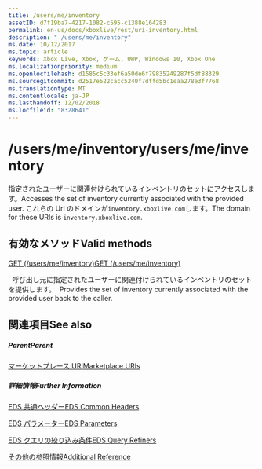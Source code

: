 ```yaml
---
title: /users/me/inventory
assetID: d7f19ba7-4217-1082-c595-c1388e164283
permalink: en-us/docs/xboxlive/rest/uri-inventory.html
description: " /users/me/inventory"
ms.date: 10/12/2017
ms.topic: article
keywords: Xbox Live, Xbox, ゲーム, UWP, Windows 10, Xbox One
ms.localizationpriority: medium
ms.openlocfilehash: d1585c5c33ef6a50de6f79835249287f5df88329
ms.sourcegitcommit: d2517e522cacc5240f7dffd5bc1eaa278e3f7768
ms.translationtype: MT
ms.contentlocale: ja-JP
ms.lasthandoff: 12/02/2018
ms.locfileid: "8328641"
---
```

# <a name="usersmeinventory"></a><span data-ttu-id="f81db-104">/users/me/inventory</span><span class="sxs-lookup"><span data-stu-id="f81db-104">/users/me/inventory</span></span>
<span data-ttu-id="f81db-105">指定されたユーザーに関連付けられているインベントリのセットにアクセスします。</span><span class="sxs-lookup"><span data-stu-id="f81db-105">Accesses the set of inventory currently associated with the provided user.</span></span> <span data-ttu-id="f81db-106">これらの Uri のドメインが`inventory.xboxlive.com`します。</span><span class="sxs-lookup"><span data-stu-id="f81db-106">The domain for these URIs is `inventory.xboxlive.com`.</span></span>
  
<a id="ID4EV"></a>

 
## <a name="valid-methods"></a><span data-ttu-id="f81db-107">有効なメソッド</span><span class="sxs-lookup"><span data-stu-id="f81db-107">Valid methods</span></span>

[<span data-ttu-id="f81db-108">GET (/users/me/inventory)</span><span class="sxs-lookup"><span data-stu-id="f81db-108">GET (/users/me/inventory)</span></span>](uri-inventoryget.md)

<span data-ttu-id="f81db-109">&nbsp;&nbsp;呼び出し元に指定されたユーザーに関連付けられているインベントリのセットを提供します。</span><span class="sxs-lookup"><span data-stu-id="f81db-109">&nbsp;&nbsp;Provides the set of inventory currently associated with the provided user back to the caller.</span></span>
 
<a id="ID4E6"></a>

 
## <a name="see-also"></a><span data-ttu-id="f81db-110">関連項目</span><span class="sxs-lookup"><span data-stu-id="f81db-110">See also</span></span>
 
<a id="ID4EBB"></a>

 
##### <a name="parent"></a><span data-ttu-id="f81db-111">Parent</span><span class="sxs-lookup"><span data-stu-id="f81db-111">Parent</span></span> 

[<span data-ttu-id="f81db-112">マーケットプレース URI</span><span class="sxs-lookup"><span data-stu-id="f81db-112">Marketplace URIs</span></span>](atoc-reference-marketplace.md)

  
<a id="ID4ELB"></a>

 
##### <a name="further-information"></a><span data-ttu-id="f81db-113">詳細情報</span><span class="sxs-lookup"><span data-stu-id="f81db-113">Further Information</span></span> 

[<span data-ttu-id="f81db-114">EDS 共通ヘッダー</span><span class="sxs-lookup"><span data-stu-id="f81db-114">EDS Common Headers</span></span>](../../additional/edscommonheaders.md)

 [<span data-ttu-id="f81db-115">EDS パラメーター</span><span class="sxs-lookup"><span data-stu-id="f81db-115">EDS Parameters</span></span>](../../additional/edsparameters.md)

 [<span data-ttu-id="f81db-116">EDS クエリの絞り込み条件</span><span class="sxs-lookup"><span data-stu-id="f81db-116">EDS Query Refiners</span></span>](../../additional/edsqueryrefiners.md)

 [<span data-ttu-id="f81db-117">その他の参照情報</span><span class="sxs-lookup"><span data-stu-id="f81db-117">Additional Reference</span></span>](../../additional/atoc-xboxlivews-reference-additional.md)

   